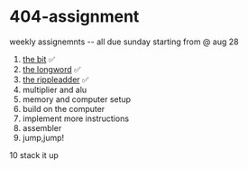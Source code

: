 # 404-assignment

weekly assignemnts -- all due sunday starting from @ aug 28
1. <a href = "https://github.com/anudeep-17/404-assignment/tree/the_bit_assignment1">the bit</a> :white_check_mark:
2. <a href = "https://github.com/anudeep-17/404-assignment/tree/the_bit_assignment2">the longword</a> :white_check_mark:
3. <a href = "https://github.com/anudeep-17/404-assignment/tree/the_bit_assignment3">the rippleadder</a> :white_check_mark:
4. multiplier and alu
5. memory and computer setup
6. build on the computer
7. implement more instructions
8. assembler
9. jump,jump!

10 stack it up
